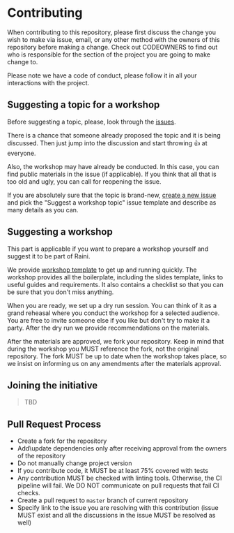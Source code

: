 # Contributing

When contributing to this repository, please first discuss the change you wish to make via issue, email, or any other method with the owners of this repository before making a change. Check out CODEOWNERS to find out who is responsible for the section of the project you are going to make change to.

Please note we have a code of conduct, please follow it in all your interactions with the project.

## Suggesting a topic for a workshop

Before suggesting a topic, please, look through the [issues](issues_link).

There is a chance that someone already proposed the topic and it is being discussed. Then just jump into the discussion and start throwing :thumbsup: at everyone.

Also, the workshop may have already be conducted. In this case, you can find public materials in the issue (if applicable). If you think that all that is too old and ugly, you can call for reopening the issue.

If you are absolutely sure that the topic is brand-new, [create a new issue](create_issue_link) and pick the "Suggest a workshop topic" issue template and describe as many details as you can.

## Suggesting a workshop

This part is applicable if you want to prepare a workshop yourself and suggest it to be part of Raini.

We provide [workshop template](https://github.com/raini-dev/raini-workshop-template) to get up and running quickly. The workshop provides all the boilerplate, including the slides template, links to useful guides and requirements. It also contains a checklist so that you can be sure that you don't miss anything.

When you are ready, we set up a dry run session. You can think of it as a grand reheasal where you conduct the workshop for a selected audience. You are free to invite someone else if you like but don't try to make it a party. After the dry run we provide recommendations on the materials.

After the materials are approved, we fork your repository. Keep in mind that during the workshop you MUST reference the fork, not the original repository. The fork MUST be up to date when the workshop takes place, so we insist on informing us on any amendments after the materials approval.

## Joining the initiative

> TBD

## Pull Request Process

- Create a fork for the repository
- Add\update dependencies only after receiving approval from the owners of the repository
- Do not manually change project version
- If you contribute code, it MUST be at least 75% covered with tests
- Any contribution MUST be checked with linting tools. Otherwise, the CI pipeline will fail. We DO NOT communicate on pull requests that fail CI checks.
- Create a pull request to `master` branch of current repository
- Specify link to the issue you are resolving with this contribution (issue MUST exist and all the discussions in the
  issue MUST be resolved as well)

[create_issue_link]: https://github.com/priestine/not-node-school/issues/new
[issues_link]: https://github.com/priestine/not-node-school/issues
